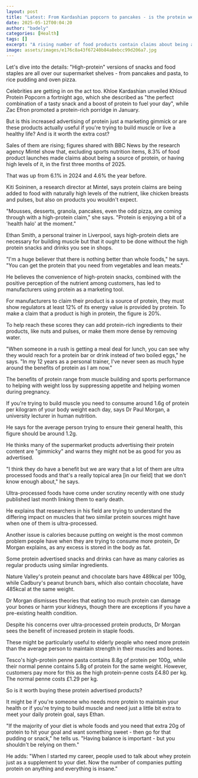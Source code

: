 ```yaml
---
layout: post
title: "Latest: From Kardashian popcorn to pancakes - is the protein wellness craze worth it?"
date: 2025-05-12T00:04:20
author: "badely"
categories: [Health]
tags: []
excerpt: "A rising number of food products contain claims about being a source of protein or being rich in it."
image: assets/images/e176c8a43f67240b84a8ebcc99d206a7.jpg
---
```


Let's dive into the details: "High-protein" versions of snacks and food staples are all over our supermarket shelves - from pancakes and pasta, to rice pudding and oven pizza.

Celebrities are getting in on the act too. Khloe Kardashian unveiled Khloud Protein Popcorn a fortnight ago, which she described as "the perfect combination of a tasty snack and a boost of protein to fuel your day", while Zac Efron promoted a protein-rich porridge in January.

But is this increased advertising of protein just a marketing gimmick or are these products actually useful if you're trying to build muscle or live a healthy life? And is it worth the extra cost?

Sales of them are rising; figures shared with BBC News by the research agency Mintel show that, excluding sports nutrition items, 8.3% of food product launches made claims about being a source of protein, or having high levels of it, in the first three months of 2025.

That was up from 6.1% in 2024 and 4.6% the year before.

Kiti Soininen, a research director at Mintel, says protein claims are being added to food with naturally high levels of the nutrient, like chicken breasts and pulses, but also on products you wouldn't expect.

"Mousses, desserts, granola, pancakes, even the odd pizza, are coming through with a high-protein claim," she says. "Protein is enjoying a bit of a 'health halo' at the moment."

Ethan Smith, a personal trainer in Liverpool, says high-protein diets are necessary for building muscle but that it ought to be done without the high protein snacks and drinks you see in shops.

"I'm a huge believer that there is nothing better than whole foods," he says. "You can get the protein that you need from vegetables and lean meats."

He believes the convenience of high-protein snacks, combined with the positive perception of the nutrient among customers, has led to manufacturers using protein as a marketing tool.

For manufacturers to claim their product is a source of protein, they must show regulators at least 12% of its energy value is provided by protein. To make a claim that a product is high in protein, the figure is 20%.

To help reach these scores they can add protein-rich ingredients to their products, like nuts and pulses, or make them more dense by removing water.

"When someone in a rush is getting a meal deal for lunch, you can see why they would reach for a protein bar or drink instead of two boiled eggs," he says. "In my 12 years as a personal trainer, I've never seen as much hype around the benefits of protein as I am now."

The benefits of protein range from muscle building and sports performance to helping with weight loss by suppressing appetite and helping women during pregnancy.

If you're trying to build muscle you need to consume around 1.6g of protein per kilogram of your body weight each day, says Dr Paul Morgan, a university lecturer in human nutrition.

He says for the average person trying to ensure their general health, this figure should be around 1.2g.

He thinks many of the supermarket products advertising their protein content are "gimmicky" and warns they might not be as good for you as advertised.

"I think they do have a benefit but we are wary that a lot of them are ultra processed foods and that's a really topical area [in our field] that we don't know enough about," he says.

Ultra-processed foods have come under scrutiny recently with one study published last month linking them to early death.

He explains that researchers in his field are trying to understand the differing impact on muscles that two similar protein sources might have when one of them is ultra-processed.

Another issue is calories because putting on weight is the most common problem people have when they are trying to consume more protein, Dr Morgan explains, as any excess is stored in the body as fat.

Some protein advertised snacks and drinks can have as many calories as regular products using similar ingredients.

Nature Valley's protein peanut and chocolate bars have 489kcal per 100g, while Cadbury's peanut brunch bars, which also contain chocolate, have 485kcal at the same weight.

Dr Morgan dismisses theories that eating too much protein can damage your bones or harm your kidneys, though there are exceptions if you have a pre-existing health condition.

Despite his concerns over ultra-processed protein products, Dr Morgan sees the benefit of increased protein in staple foods.

These might be particularly useful to elderly people who need more protein than the average person to maintain strength in their muscles and bones.

Tesco's high-protein penne pasta contains 8.8g of protein per 100g, while their normal penne contains 5.8g of protein for the same weight. However, customers pay more for this as the high protein-penne costs £4.80 per kg. The normal penne costs £1.29 per kg.

So is it worth buying these protein advertised products?

It might be if you're someone who needs more protein to maintain your health or if you're trying to build muscle and need just a little bit extra to meet your daily protein goal, says Ethan.

"If the majority of your diet is whole foods and you need that extra 20g of protein to hit your goal and want something sweet - then go for that pudding or snack," he tells us. "Having balance is important - but you shouldn't be relying on them."

He adds: "When I started my career, people used to talk about whey protein just as a supplement to your diet. Now the number of companies putting protein on anything and everything is insane."

